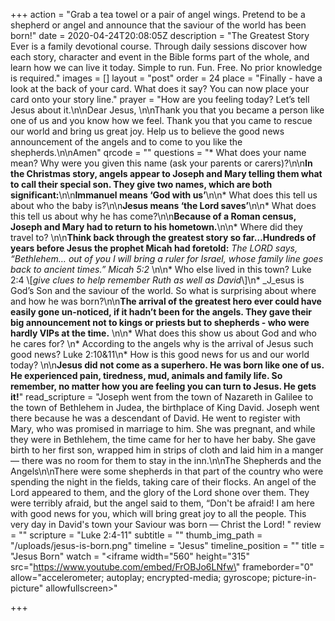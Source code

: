 +++
action = "Grab a tea towel or a pair of angel wings. Pretend to be a shepherd or angel and announce that the saviour of the world has been born!"
date = 2020-04-24T20:08:05Z
description = "The Greatest Story Ever is a family devotional course.  Through daily sessions discover how each story, character and event in the Bible forms part of the whole, and learn how we can live it today. Simple to run. Fun. Free. No prior knowledge is required."
images = []
layout = "post"
order = 24
place = "Finally - have a look at the back of your card. What does it say? You can now place your card onto your story line."
prayer = "How are you feeling today? Let’s tell Jesus about it.\n\nDear Jesus, \n\nThank you that you became a person like one of us and you know how we feel. Thank you that you came to rescue our world and bring us great joy. Help us to believe the good news announcement of the angels and to come to you like the shepherds.\n\nAmen"
qrcode = ""
questions = "* What does your name mean? Why were you given this name (ask your parents or carers)?\n\n**In the Christmas story, angels appear to Joseph and Mary telling them what to call their special son. They give two names, which are both significant:**\n\n**Immanuel means ‘God with us’**\n\n* What does this tell us about who the baby is?\n\n**Jesus means ‘the Lord saves’**\n\n* What does this tell us about why he has come?\n\n**Because of a Roman census, Joseph and Mary had to return to his hometown.**\n\n* Where did they travel to? \n\n**Think back through the greatest story so far…Hundreds of years before Jesus the prophet Micah had foretold:**  _The LORD says, “Bethlehem… out of you I will bring a ruler for Israel, whose family line goes back to ancient times.”  Micah 5:2_ \n\n* Who else lived in this town? Luke 2:4  \\[_give clues to help remember Ruth as well as David_\\]\n* _J_esus is God’s Son and the saviour of the world. So what is surprising about where and how he was born?\n\n**The arrival of the greatest hero ever could have easily gone un-noticed, if it hadn’t been for the angels.   They gave their big announcement not to kings or priests but to shepherds - who were hardly VIPs at the time.** \n\n* What does this show us about God and who he cares for? \n* According to the angels why is the arrival of Jesus such good news? Luke  2:10&11\n* How is this good news for us and our world today? \n\n**Jesus did not come as a superhero. He was born like one of us.  He experienced pain, tiredness, mud, animals and family life. So remember, no matter how you are feeling you can turn to Jesus. He gets it!**"
read_scripture = "Joseph went from the town of Nazareth in Galilee to the town of Bethlehem in Judea, the birthplace of King David. Joseph went there because he was a descendant of David. He went to register with Mary, who was promised in marriage to him. She was pregnant, and while they were in Bethlehem, the time came for her to have her baby. She gave birth to her first son, wrapped him in strips of cloth and laid him in a manger — there was no room for them to stay in the inn.\n\nThe Shepherds and the Angels\n\nThere were some shepherds in that part of the country who were spending the night in the fields, taking care of their flocks. An angel of the Lord appeared to them, and the glory of the Lord shone over them. They were terribly afraid, but the angel said to them, “Don't be afraid! I am here with good news for you, which will bring great joy to all the people. This very day in David's town your Saviour was born — Christ the Lord! "
review = ""
scripture = "Luke 2:4-11"
subtitle = ""
thumb_img_path = "/uploads/jesus-is-born.png"
timeline = "Jesus"
timeline_position = ""
title = "Jesus Born"
watch = "<iframe width=\"560\" height=\"315\" src=\"https://www.youtube.com/embed/FrOBJo6LNfw\" frameborder=\"0\" allow=\"accelerometer; autoplay; encrypted-media; gyroscope; picture-in-picture\" allowfullscreen></iframe>"

+++
